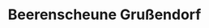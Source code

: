 ---
title: "Beerenscheune Grußendorf"
url: /sassenburg/beerenscheune-grussendorf/
shop: Hofladen
---